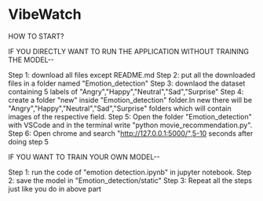 # VibeWatch


HOW TO START?

IF YOU DIRECTLY WANT TO RUN THE APPLICATION WITHOUT TRAINING THE MODEL--

Step 1: download all files except README.md
Step 2: put all the downloaded files in a folder named "Emotion_detection"
Step 3: downlaod the dataset containing 5 labels of "Angry","Happy","Neutral","Sad","Surprise"
Step 4: create a folder "new" inside "Emotion_detection" folder.In new there will be "Angry","Happy","Neutral","Sad","Surprise"   folders which will contain images of the respective field.
Step 5: Open the folder "Emotion_detection" with VSCode and in the terminal write "python movie_recommendation.py".
Step 6: Open chrome and search "http://127.0.0.1:5000/",5-10 seconds after doing step 5



IF YOU WANT TO TRAIN YOUR OWN MODEL--

Step 1: run the code of "emotion detection.ipynb" in jupyter notebook.
Step 2: save the model in "Emotion_detection/static"
Step 3: Repeat all the steps just like you do in above part
